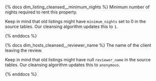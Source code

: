 {% docs dim_listing_cleansed__minimum_nights %}
Minimum number of nights required to rent this property.

Keep in mind that old listings might have `minimum_nights` set
to 0 in the source tables. Our cleansing algorithm updates this to `1`.

{% enddocs %}



{% docs dim_hosts_cleansed__reviewer_name %}
The name of the client leaving the review.

Keep in mind that old listings might have null `reviewer_name` in the source tables. Our cleansing algorithm updates this to `anonymous`.

{% enddocs %}
